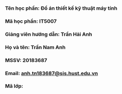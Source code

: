 ### Tên học phần: Đồ án thiết kế kỹ thuật máy tính
### Mã học phần: IT5007
### Giảng viên hướng dẫn: Trần Hải Anh

### Họ và tên: Trần Nam Anh
### MSSV: 20183687
### Email: anh.tn183687@sis.hust.edu.vn
### Mã lớp: 
